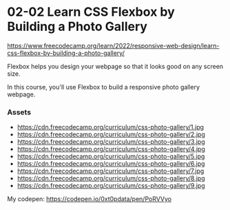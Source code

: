 # 02-02 Learn CSS Flexbox by Building a Photo Gallery

https://www.freecodecamp.org/learn/2022/responsive-web-design/learn-css-flexbox-by-building-a-photo-gallery/

Flexbox helps you design your webpage so that it looks good on any screen size.

In this course, you'll use Flexbox to build a responsive photo gallery webpage.

### Assets
- https://cdn.freecodecamp.org/curriculum/css-photo-gallery/1.jpg
- https://cdn.freecodecamp.org/curriculum/css-photo-gallery/2.jpg
- https://cdn.freecodecamp.org/curriculum/css-photo-gallery/3.jpg
- https://cdn.freecodecamp.org/curriculum/css-photo-gallery/4.jpg
- https://cdn.freecodecamp.org/curriculum/css-photo-gallery/5.jpg
- https://cdn.freecodecamp.org/curriculum/css-photo-gallery/6.jpg
- https://cdn.freecodecamp.org/curriculum/css-photo-gallery/7.jpg
- https://cdn.freecodecamp.org/curriculum/css-photo-gallery/8.jpg
- https://cdn.freecodecamp.org/curriculum/css-photo-gallery/9.jpg

My codepen: https://codepen.io/0xt0pdata/pen/PoRVVyo
